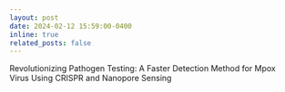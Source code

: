 ```yaml
---
layout: post
date: 2024-02-12 15:59:00-0400
inline: true
related_posts: false
---
```


Revolutionizing Pathogen Testing: A Faster Detection Method for Mpox Virus Using CRISPR and Nanopore Sensing